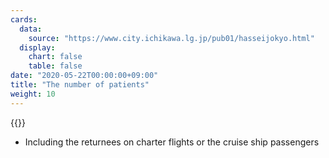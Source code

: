 ```yaml
---
cards:
  data:
    source: "https://www.city.ichikawa.lg.jp/pub01/hasseijokyo.html"
  display:
    chart: false
    table: false
date: "2020-05-22T00:00:00+09:00"
title: "The number of patients"
weight: 10
---
```


{{<list src="the_number_of_patients">}}

- Including the returnees on charter flights or the cruise ship passengers
